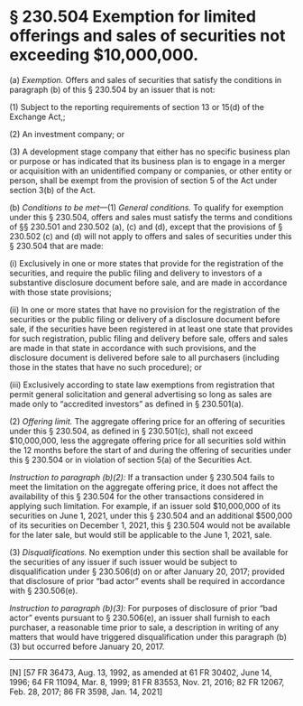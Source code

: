 # § 230.504   Exemption for limited offerings and sales of securities not exceeding $10,000,000.

(a) *Exemption.* Offers and sales of securities that satisfy the conditions in paragraph (b) of this § 230.504 by an issuer that is not: 


(1) Subject to the reporting requirements of section 13 or 15(d) of the Exchange Act,; 


(2) An investment company; or 


(3) A development stage company that either has no specific business plan or purpose or has indicated that its business plan is to engage in a merger or acquisition with an unidentified company or companies, or other entity or person, shall be exempt from the provision of section 5 of the Act under section 3(b) of the Act. 


(b) *Conditions to be met*—(1) *General conditions.* To qualify for exemption under this § 230.504, offers and sales must satisfy the terms and conditions of §§ 230.501 and 230.502 (a), (c) and (d), except that the provisions of § 230.502 (c) and (d) will not apply to offers and sales of securities under this § 230.504 that are made:


(i) Exclusively in one or more states that provide for the registration of the securities, and require the public filing and delivery to investors of a substantive disclosure document before sale, and are made in accordance with those state provisions;


(ii) In one or more states that have no provision for the registration of the securities or the public filing or delivery of a disclosure document before sale, if the securities have been registered in at least one state that provides for such registration, public filing and delivery before sale, offers and sales are made in that state in accordance with such provisions, and the disclosure document is delivered before sale to all purchasers (including those in the states that have no such procedure); or


(iii) Exclusively according to state law exemptions from registration that permit general solicitation and general advertising so long as sales are made only to “accredited investors” as defined in § 230.501(a).


(2) *Offering limit.* The aggregate offering price for an offering of securities under this § 230.504, as defined in § 230.501(c), shall not exceed $10,000,000, less the aggregate offering price for all securities sold within the 12 months before the start of and during the offering of securities under this § 230.504 or in violation of section 5(a) of the Securities Act.


*Instruction to paragraph (b)(2):* If a transaction under § 230.504 fails to meet the limitation on the aggregate offering price, it does not affect the availability of this § 230.504 for the other transactions considered in applying such limitation. For example, if an issuer sold $10,000,000 of its securities on June 1, 2021, under this § 230.504 and an additional $500,000 of its securities on December 1, 2021, this § 230.504 would not be available for the later sale, but would still be applicable to the June 1, 2021, sale.


(3) *Disqualifications.* No exemption under this section shall be available for the securities of any issuer if such issuer would be subject to disqualification under § 230.506(d) on or after January 20, 2017; provided that disclosure of prior “bad actor” events shall be required in accordance with § 230.506(e).


*Instruction to paragraph (b)(3):* For purposes of disclosure of prior “bad actor” events pursuant to § 230.506(e), an issuer shall furnish to each purchaser, a reasonable time prior to sale, a description in writing of any matters that would have triggered disqualification under this paragraph (b)(3) but occurred before January 20, 2017.



---

[N] [57 FR 36473, Aug. 13, 1992, as amended at 61 FR 30402, June 14, 1996; 64 FR 11094, Mar. 8, 1999; 81 FR 83553, Nov. 21, 2016; 82 FR 12067, Feb. 28, 2017; 86 FR 3598, Jan. 14, 2021]




